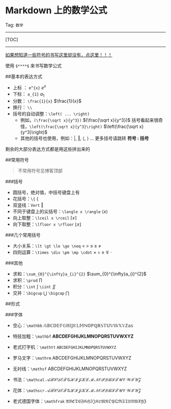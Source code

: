 # Markdown 上的数学公式

Tag: `数学`

---

[TOC]

---

[如果想知道一些符号的书写这里却没有，点这里！！！][1]

使用 `$****$` 来书写数学公式

##基本的表达方式

- 上标 ： `e^{x}` $e^{x}$
- 下标： `a_{1}` $a_{1}$
- 分数： `\frac{1}{x}` $\frac{1}{x}$
- 换行： `\\`
- 括号的自动调整：`\left( ... \right)`
  - 例如，`(\frac{\sqrt x}{y^3})` $(\frac{\sqrt x}{y^3})$ 括号看起来很奇怪，`\left(\frac{\sqrt x}{y^3}\right)` $\left(\frac{\sqrt x}{y^3}\right)$
  - 其他的括号也使用，例如：$\vert$, $\Vert$, $\langle$, $\rangle$ ... 更多括号请跳转 **符号 : 括号**

剩余的大部分表达方式都是用这些拼出来的

##常用符号

>不常用符号见博客顶部

###括号

- 圆括号，绝对值，中括号键盘上有
- 花括号：`\{` $\{$
- 双竖线：`Vert` $\Vert$
- 不同于键盘上的尖括号：`\langle x \rangle` $\langle x \rangle$ 
- 向上取整：`\lceil x \rceil` $\lceil x \rceil$
- 向下取整：`\lfloor x \rfloor` $\lfloor x \rfloor$

###几个常用括号

- 大小关系：`\lt \gt \le \ge \neq` $\lt \; \gt \; \le \; \ge \; \neq$
- 四则运算：`\times \div \pm \mp \cdot` $\times \; \div \; \pm \; \mp \; \cdot$

###其他

- 求和：`\sum_{0}^{\infty}a_{i}^{2}` $\sum_{0}^{\infty}a_{i}^{2}$
- 求积：`\prod` $\prod$
- 积分：`\int` $\int$ `\iint` $\iint$
- 交并：`\bigcup` $\bigcup$ `\bigcap` $\bigcap$

##形式

###字体

- 空心：`\mathbb` $\mathbb{ABCDEFGHIJKLMNOPQRSTUVWXYZas}$
- 特技加粗：`\mathbf` $\mathbf{ABCDEFGHIJKLMNOPQRSTUVWXYZ}$
- 老式打字机：`\mathtt` $\mathtt{ABCDEFGHIJKLMNOPQRSTUVWXYZ}$
- 罗马文字：`\mathrm` $\mathrm{ABCDEFGHIJKLMNOPQRSTUVWXYZ}$
- 无衬线：`\mathsf` $\mathsf{ABCDEFGHIJKLMNOPQRSTUVWXYZ}$
- 书法：`\mathcal` $\mathcal{ABCDEFGHIJKLMNOPQRSTUVWXYZ}$
- 花体：`\mathscr` $\mathscr{ABCDEFGHIJKLMNOPQRSTUVWXYZ}$
- 老式德国字体：`\mathfrak` $\mathfrak{ABCDEFGHIJKLMNOPQRSTUVWXYZ}$

  [1]: http://detexify.kirelabs.org/classify.html